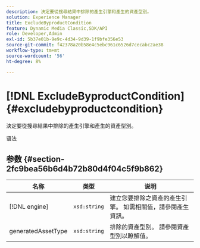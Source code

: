 ```yaml
---
description: 決定要從搜尋結果中排除的產生引擎和產生的資產型別。
solution: Experience Manager
title: ExcludeByproductCondition
feature: Dynamic Media Classic,SDK/API
role: Developer,Admin
exl-id: 5b37e01b-9e9c-4d34-9d39-1f9bfe356e53
source-git-commit: f42378a20b58e4c5ebc961c6526d7cecabc2ae38
workflow-type: tm+mt
source-wordcount: '56'
ht-degree: 8%

---
```


# [!DNL ExcludeByproductCondition]{#excludebyproductcondition}

決定要從搜尋結果中排除的產生引擎和產生的資產型別。

语法

## 参数 {#section-2fc9bea56b6d4b72b80d4f04c5f9b862}

| 名称 | 类型 | 说明 |
|---|---|---|
| [!DNL engine] | `xsd:string` | 建立您要排除之資產的產生引擎。 如需相關值，請參閱產生資訊。 |
| generatedAssetType | `xsd:string` | 排除的資產型別。 請參閱資產型別以瞭解值。 |
